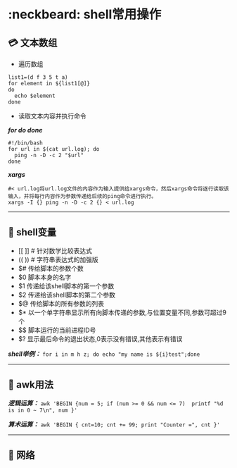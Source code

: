 # :neckbeard: shell常用操作

## :credit_card: 文本数组
+ 遍历数组
```shell
list1=(d f 3 5 t a)
for element in ${list1[@]}
do
  echo $element
done
```
+ 读取文本内容并执行命令

***for do done***
```shell
#!/bin/bash
for url in $(cat url.log); do
  ping -n -D -c 2 "$url"
done
```
***xargs***
```shell
#< url.log将url.log文件的内容作为输入提供给xargs命令，然后xargs命令将逐行读取该输入，并将每行内容作为参数传递给后续的ping命令进行执行。
xargs -I {} ping -n -D -c 2 {} < url.log
```
---
## :tshirt: shell变量
+ [[ ]]  # 针对数学比较表达式
+ (( ))  # 字符串表达式的加强版
+ $#	传给脚本的参数个数
+ $0	脚本本身的名字
+ $1	传递给该shell脚本的第一个参数
+ $2	传递给该shell脚本的第二个参数
+ $@	传给脚本的所有参数的列表
+ $*	以一个单字符串显示所有向脚本传递的参数,与位置变量不同,参数可超过9个
+ $$	脚本运行的当前进程ID号
+ $?	显示最后命令的退出状态,0表示没有错误,其他表示有错误 

***shell举例：*** ```for i in m h z; do echo "my name is ${i}test";done```

---

## :green_apple: awk用法

***逻辑运算：*** ```awk 'BEGIN {num = 5; if (num >= 0 && num <= 7)  printf "%d is in 0 ~ 7\n", num }'```

***算术运算：*** ```awk 'BEGIN { cnt=10; cnt += 99; print "Counter =", cnt }'```

---

## :watermelon: 网络

